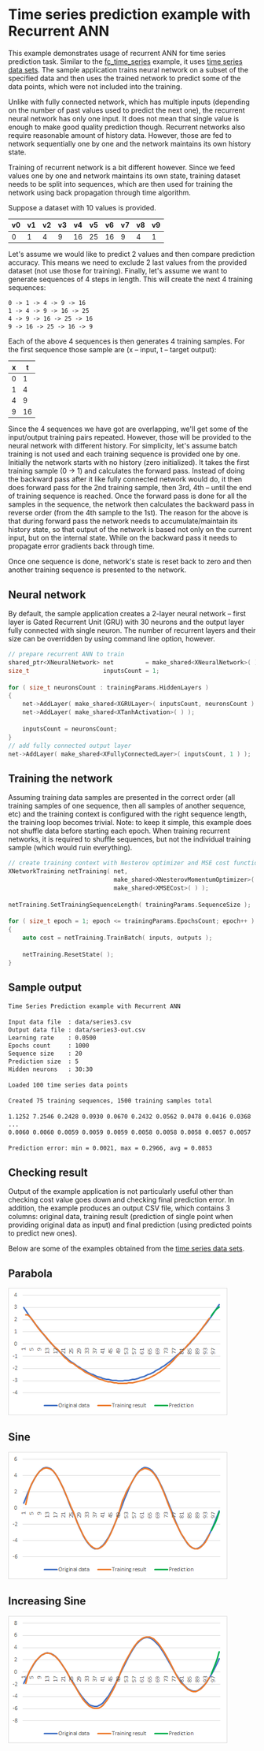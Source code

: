 # Time series prediction example with Recurrent ANN

This example demonstrates usage of recurrent ANN for time series prediction task. Similar to the [fc_time_series](../fc_time_series) example, it uses [time series data sets](../data/time-series/). The sample application trains neural network on a subset of the specified data and then uses the trained network to predict some of the data points, which were not included into the training.

Unlike with fully connected network, which has multiple inputs (depending on the number of past values used to predict the next one), the recurrent neural network has only one input. It does not mean that single value is enough to make good quality prediction though. Recurrent networks also require reasonable amount of history data. However, those are fed to network sequentially one by one and the network maintains its own history state.

Training of recurrent network is a bit different however. Since we feed values one by one and network maintains its own state, training dataset needs to be split into sequences, which are then used for training the network using back propagation through time algorithm.

Suppose a dataset with 10 values is provided.

| v0 | v1 | v2 | v3 | v4 | v5 | v6 | v7 | v8 | v9 |
| -- | -- | -- | -- | -- | -- | -- | -- | -- | -- |
|  0 |  1 |  4 |  9 | 16 | 25 | 16 |  9 |  4 |  1 |

Let's assume we would like to predict 2 values and then compare prediction accuracy. This means we need to exclude 2 last values from the provided dataset (not use those for training). Finally, let's assume we want to generate sequences of 4 steps in length. This will create the next 4 training sequences:

```
0 -> 1 -> 4 -> 9 -> 16
1 -> 4 -> 9 -> 16 -> 25
4 -> 9 -> 16 -> 25 -> 16
9 -> 16 -> 25 -> 16 -> 9
```

Each of the above 4 sequences is then generates 4 training samples. For the first sequence those sample are (x – input, t – target output):

| x |  t |
| - | -- |
| 0 |  1 |
| 1 |  4 |
| 4 |  9 |
| 9 | 16 |

Since the 4 sequences we have got are overlapping, we'll get some of the input/output training pairs repeated. However, those will be provided to the neural network with different history. For simplicity, let's assume batch training is not used and each training sequence is provided one by one. Initially the network starts with no history (zero initialized). It takes the first training sample (0 -> 1) and calculates the forward pass. Instead of doing the backward pass after it like fully connected network would do, it then does forward pass for the 2nd training sample, then 3rd, 4th – until the end of training sequence is reached. Once the forward pass is done for all the samples in the sequence, the network then calculates the backward pass in reverse order (from the 4th sample to the 1st). The reason for the above is that during forward pass the network needs to accumulate/maintain its history state, so that output of the network is based not only on the current input, but on the internal state. While on the backward pass it needs to propagate error gradients back through time.

Once one sequence is done, network's state is reset back to zero and then another training sequence is presented to the network.

## Neural network

By default, the sample application creates a 2-layer neural network – first layer is Gated Recurrent Unit (GRU) with 30 neurons and the output layer fully connected with single neuron. The number of recurrent layers and their size can be overridden by using command line option, however.

```C++
// prepare recurrent ANN to train
shared_ptr<XNeuralNetwork> net         = make_shared<XNeuralNetwork>( );
size_t                     inputsCount = 1;

for ( size_t neuronsCount : trainingParams.HiddenLayers )
{
    net->AddLayer( make_shared<XGRULayer>( inputsCount, neuronsCount ) );
    net->AddLayer( make_shared<XTanhActivation>( ) );

    inputsCount = neuronsCount;
}
// add fully connected output layer
net->AddLayer( make_shared<XFullyConnectedLayer>( inputsCount, 1 ) );
```

## Training the network

Assuming training data samples are presented in the correct order (all training samples of one sequence, then all samples of another sequence, etc) and the training context is configured with the right sequence length, the training loop becomes trivial. Note: to keep it simple, this example does not shuffle data before starting each epoch. When training recurrent networks, it is required to shuffle sequences, but not the individual training sample (which would ruin everything).

```C++
// create training context with Nesterov optimizer and MSE cost function
XNetworkTraining netTraining( net,
                              make_shared<XNesterovMomentumOptimizer>( trainingParams.LearningRate ),
                              make_shared<XMSECost>( ) );

netTraining.SetTrainingSequenceLength( trainingParams.SequenceSize );

for ( size_t epoch = 1; epoch <= trainingParams.EpochsCount; epoch++ )
{
    auto cost = netTraining.TrainBatch( inputs, outputs );

    netTraining.ResetState( );
}
```

## Sample output

```
Time Series Prediction example with Recurrent ANN

Input data file  : data/series3.csv
Output data file : data/series3-out.csv
Learning rate    : 0.0500
Epochs count     : 1000
Sequence size    : 20
Prediction size  : 5
Hidden neurons   : 30:30

Loaded 100 time series data points

Created 75 training sequences, 1500 training samples total

1.1252 7.2546 0.2428 0.0930 0.0670 0.2432 0.0562 0.0478 0.0416 0.0368
...
0.0060 0.0060 0.0059 0.0059 0.0059 0.0058 0.0058 0.0058 0.0057 0.0057

Prediction error: min = 0.0021, max = 0.2966, avg = 0.0853
```

## Checking result
Output of the example application is not particularly useful other than checking cost value goes down and checking final prediction error. In addition, the example produces an output CSV file, which contains 3 columns: original data, training result (prediction of single point when providing original data as input) and final prediction (using predicted points to predict new ones).

Below are some of the examples obtained from the [time series data sets](../data/time-series/).


## Parabola
![series1](images/series1-out-rnn.png)

## Sine
![series2](images/series2-out-rnn.png)

## Increasing Sine
![series3](images/series3-out-rnn.png)
